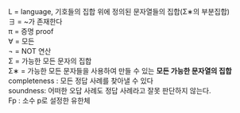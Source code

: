 L = language, 기호들의 집합 위에 정의된 문자열들의 집합(Σ∗의 부분집합) <br/>
∃ = ~가 존재한다<br/>
π = 증명 proof<br/>
∀ = 모든<br/>
¬ = NOT 연산<br/>
Σ = 가능한 모든 문자의 집합<br/>
Σ∗ = 가능한 모든 문자들을 사용하여 만들 수 있는 **모든 가능한 문자열의 집합**<br/>
completeness : 모든 정답 사례를 찾아낼 수 있다<br/>
soundness: 어떠한 오답 사례도 정답 사례라고 잘못 판단하지 않는다.<br/>
Fp : 소수 p로 설정한 유한체 
